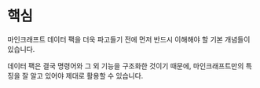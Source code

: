 # 핵심
마인크래프트 데이터 팩을 더욱 파고들기 전에
먼저 반드시 이해해야 할 기본 개념들이 있습니다.

데이터 팩은 결국 명령어와 그 외 기능을 구조화한 것이기 때문에,
마인크래프트만의 특징을 잘 알고 있어야 제대로 활용할 수 있습니다.